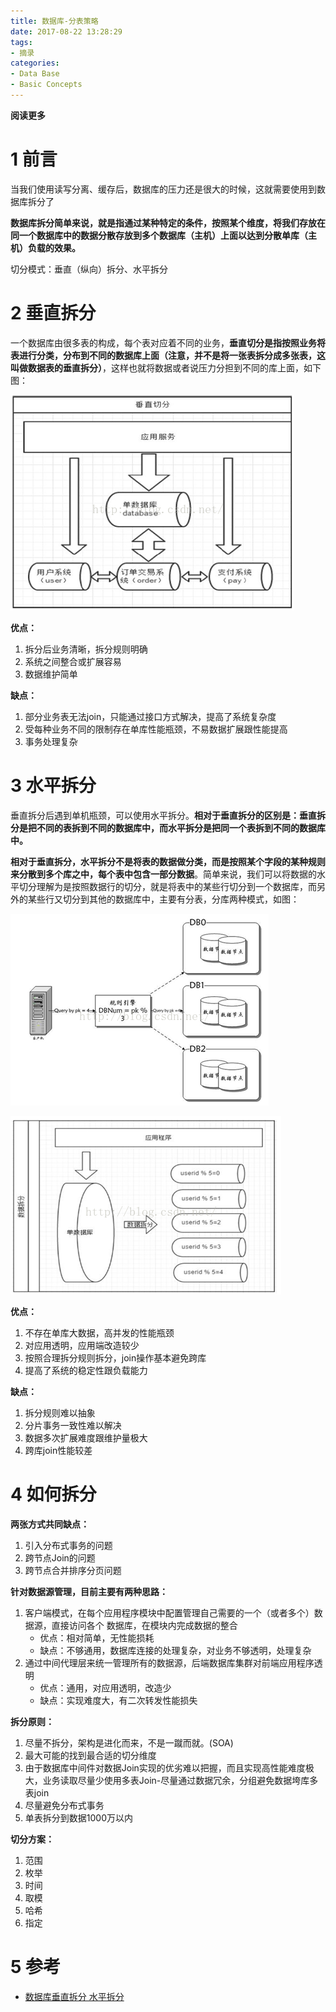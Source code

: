 ```yaml
---
title: 数据库-分表策略
date: 2017-08-22 13:28:29
tags: 
- 摘录
categories: 
- Data Base
- Basic Concepts
---
```


**阅读更多**

<!--more-->

# 1 前言

当我们使用读写分离、缓存后，数据库的压力还是很大的时候，这就需要使用到数据库拆分了

**数据库拆分简单来说，就是指通过某种特定的条件，按照某个维度，将我们存放在同一个数据库中的数据分散存放到多个数据库（主机）上面以达到分散单库（主机）负载的效果。**

切分模式：垂直（纵向）拆分、水平拆分

# 2 垂直拆分

一个数据库由很多表的构成，每个表对应着不同的业务，**垂直切分是指按照业务将表进行分类，分布到不同的数据库上面（注意，并不是将一张表拆分成多张表，这叫做数据表的垂直拆分）**，这样也就将数据或者说压力分担到不同的库上面，如下图：

![fig1](/images/数据库-分表策略/fig1.png)

**优点：**

1. 拆分后业务清晰，拆分规则明确
1. 系统之间整合或扩展容易
1. 数据维护简单

**缺点：**

1. 部分业务表无法join，只能通过接口方式解决，提高了系统复杂度
1. 受每种业务不同的限制存在单库性能瓶颈，不易数据扩展跟性能提高
1. 事务处理复杂

# 3 水平拆分

垂直拆分后遇到单机瓶颈，可以使用水平拆分。**相对于垂直拆分的区别是：垂直拆分是把不同的表拆到不同的数据库中，而水平拆分是把同一个表拆到不同的数据库中。**

**相对于垂直拆分，水平拆分不是将表的数据做分类，而是按照某个字段的某种规则来分散到多个库之中，每个表中包含一部分数据**。简单来说，我们可以将数据的水平切分理解为是按照数据行的切分，就是将表中的某些行切分到一个数据库，而另外的某些行又切分到其他的数据库中，主要有分表，分库两种模式，如图：

![fig2](/images/数据库-分表策略/fig2.png)

![fig3](/images/数据库-分表策略/fig3.png)

**优点：**

1. 不存在单库大数据，高并发的性能瓶颈
1. 对应用透明，应用端改造较少
1. 按照合理拆分规则拆分，join操作基本避免跨库
1. 提高了系统的稳定性跟负载能力

**缺点：**

1. 拆分规则难以抽象
1. 分片事务一致性难以解决
1. 数据多次扩展难度跟维护量极大
1. 跨库join性能较差

# 4 如何拆分

**两张方式共同缺点：**

1. 引入分布式事务的问题
1. 跨节点Join的问题
1. 跨节点合并排序分页问题

**针对数据源管理，目前主要有两种思路：**

1. 客户端模式，在每个应用程序模块中配置管理自己需要的一个（或者多个）数据源，直接访问各个 数据库，在模块内完成数据的整合
    * 优点：相对简单，无性能损耗
    * 缺点：不够通用，数据库连接的处理复杂，对业务不够透明，处理复杂
1. 通过中间代理层来统一管理所有的数据源，后端数据库集群对前端应用程序透明
    * 优点：通用，对应用透明，改造少
    * 缺点：实现难度大，有二次转发性能损失

**拆分原则：**

1. 尽量不拆分，架构是进化而来，不是一蹴而就。(SOA)
1. 最大可能的找到最合适的切分维度
1. 由于数据库中间件对数据Join实现的优劣难以把握，而且实现高性能难度极大，业务读取尽量少使用多表Join-尽量通过数据冗余，分组避免数据垮库多表join
1. 尽量避免分布式事务
1. 单表拆分到数据1000万以内

**切分方案：**

1. 范围
1. 枚举
1. 时间
1. 取模
1. 哈希
1. 指定

# 5 参考

* [数据库垂直拆分 水平拆分](http://blog.csdn.net/jerome_s/article/details/52492616)
